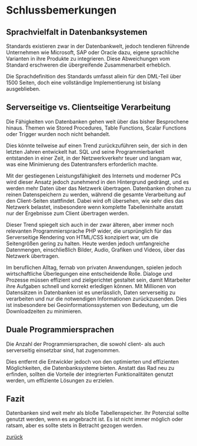 # Schlussbemerkungen

## Sprachvielfalt in Datenbanksystemen

Standards existieren zwar in der Datenbankwelt, jedoch tendieren führende Unternehmen wie Microsoft, SAP oder Oracle
dazu, eigene sprachliche Varianten in ihre Produkte zu integrieren. Diese Abweichungen vom Standard erschweren die
übergreifende Zusammenarbeit erheblich.

Die Sprachdefinition des Standards umfasst allein für den DML-Teil über 1500 Seiten, doch eine vollständige
Implementierung ist bislang ausgeblieben.

## Serverseitige vs. Clientseitige Verarbeitung

Die Fähigkeiten von Datenbanken gehen weit über das bisher Besprochene hinaus. Themen wie Stored Procedures, Table
Functions, Scalar Functions oder Trigger wurden noch nicht behandelt.

Dies könnte teilweise auf einen Trend zurückzuführen sein, der sich in den letzten Jahren entwickelt hat. SQL und seine
Programmierbarkeit entstanden in einer Zeit, in der Netzwerkverkehr teuer und langsam war, was eine Minimierung des
Datentransfers erforderlich machte.

Mit der gestiegenen Leistungsfähigkeit des Internets und moderner PCs wird dieser Ansatz jedoch zunehmend in den
Hintergrund gedrängt, und es werden mehr Daten über das Netzwerk übertragen. Datenbanken drohen zu reinen Datenspeichern
zu werden, während die gesamte Verarbeitung auf den Client-Seiten stattfindet. Dabei wird oft übersehen, wie sehr dies
das Netzwerk belastet, insbesondere wenn komplette Tabelleninhalte anstatt nur der Ergebnisse zum Client übertragen
werden.

Dieser Trend spiegelt sich auch in der zwar älteren, aber immer noch relevanten Programmiersprache PHP wider, die
ursprünglich für das Serverseitige Rendering von HTML/CSS konzipiert war, um die Seitengrößen gering zu halten. Heute
werden jedoch umfangreiche Datenmengen, einschließlich Bilder, Audio, Grafiken und Videos, über das Netzwerk übertragen.

Im beruflichen Alltag, fernab von privaten Anwendungen, spielen jedoch wirtschaftliche Überlegungen eine entscheidende
Rolle. Dialoge und Prozesse müssen effizient und zielgerichtet gestaltet sein, damit Mitarbeiter ihre Aufgaben schnell
und korrekt erledigen können. Mit Millionen von Datensätzen in Datenbanken ist es unerlässlich, Daten serverseitig zu
verarbeiten und nur die notwendigen Informationen zurückzusenden. Dies ist insbesondere bei Geoinformationssystemen von
Bedeutung, um die Downloadzeiten zu minimieren.

## Duale Programmiersprachen

Die Anzahl der Programmiersprachen, die sowohl client- als auch serverseitig einsetzbar sind, hat zugenommen.

Dies entfernt die Entwickler jedoch von den optimierten und effizienten Möglichkeiten, die Datenbanksysteme bieten.
Anstatt das Rad neu zu erfinden, sollten die Vorteile der integrierten Funktionalitäten genutzt werden, um effiziente
Lösungen zu erzielen.

## Fazit

Datenbanken sind weit mehr als bloße Tabellenspeicher. Ihr Potenzial sollte genutzt werden, wenn es angebracht ist. Es
ist nicht immer möglich oder ratsam, aber es sollte stets in Betracht gezogen werden.

[zurück](datenbanken.md)